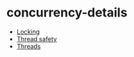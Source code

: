<!-- generated by markdown-notes-tree -->

# concurrency-details

<!-- optional markdown-notes-tree directory description starts here -->

<!-- optional markdown-notes-tree directory description ends here -->

-   [Locking](Locking.md)
-   [Thread safety](Thread-safety.md)
-   [Threads](Threads.md)
